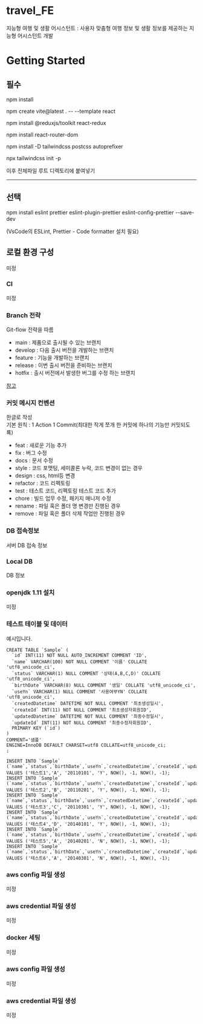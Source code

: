# travel_FE
지능형 여행 및 생활 어시스턴트 : 사용자 맞춤형 여행 정보 및 생활 정보를 제공하는 지능형 어시스턴트 개발

# Getting Started

## 필수

npm install

npm create vite@latest . -- --template react

npm install @reduxjs/toolkit react-redux

npm install react-router-dom

npm install -D tailwindcss postcss autoprefixer

npx tailwindcss init -p

이후 전체파일 루트 디렉토리에 붙여넣기

---

## 선택

npm install eslint prettier eslint-plugin-prettier eslint-config-prettier --save-dev

(VsCode의 ESLint, Prettier - Code formatter 설치 필요)

## 로컬 환경 구성

미정

### CI

미정

### Branch 전략

Git-flow 전략을 따름

- main : 제품으로 출시될 수 있는 브랜치
- develop : 다음 출시 버전을 개발하는 브랜치
- feature : 기능을 개발하는 브랜치
- release : 이번 출시 버전을 준비하는 브랜치
- hotfix : 출시 버전에서 발생한 버그를 수정 하는 브랜치

[참고](https://techblog.woowahan.com/2553/)

### 커밋 메시지 컨벤션

한글로 작성  
기본 원칙 : 1 Action 1 Commit(최대한 작게 쪼개 한 커밋에 하나의 기능만 커밋되도룍)

- feat : 새로운 기능 추가
- fix : 버그 수정
- docs : 문서 수정
- style : 코드 포맷팅, 세미콜론 누락, 코드 변경이 없는 경우
- design : css, html등 변경
- refactor : 코드 리펙토링
- test : 테스트 코드, 리펙토링 테스트 코드 추가
- chore : 빌드 업무 수정, 패키지 매니저 수정
- rename : 파일 혹은 폴더 명 변경만 진행된 경우
- remove : 파일 혹은 폴더 삭제 작업만 진행된 경우

### DB 접속정보

서버 DB 접속 정보

### Local DB

DB 정보

### openjdk 1.11 설치

미정

### 테스트 테이블 및 데이터

예시입니다.

```
CREATE TABLE `Sample` (
  `id` INT(11) NOT NULL AUTO_INCREMENT COMMENT 'ID',
  `name` VARCHAR(100) NOT NULL COMMENT '이름' COLLATE 'utf8_unicode_ci',
  `status` VARCHAR(1) NULL COMMENT '상태(A,B,C,D)' COLLATE 'utf8_unicode_ci',
  `birthDate` VARCHAR(8) NULL COMMENT '생일' COLLATE 'utf8_unicode_ci',
  `useYn` VARCHAR(1) NULL COMMENT '사용여부YN' COLLATE 'utf8_unicode_ci',
  `createdDatetime` DATETIME NOT NULL COMMENT '최초생성일시',
  `createId` INT(11) NOT NULL COMMENT '최초생성자회원ID',
  `updatedDatetime` DATETIME NOT NULL COMMENT '최종수정일시',
  `updateId` INT(11) NOT NULL COMMENT '최종수정자회원ID',
  PRIMARY KEY (`id`)
)
COMMENT='샘플'
ENGINE=InnoDB DEFAULT CHARSET=utf8 COLLATE=utf8_unicode_ci;
;

INSERT INTO `Sample` (`name`,`status`,`birthDate`,`useYn`,`createdDatetime`,`createId`,`updatedDatetime`,`updateId`) VALUES ('테스트1','A', '20110101', 'Y', NOW(), -1, NOW(), -1);
INSERT INTO `Sample` (`name`,`status`,`birthDate`,`useYn`,`createdDatetime`,`createId`,`updatedDatetime`,`updateId`) VALUES ('테스트2','B', '20110201', 'Y', NOW(), -1, NOW(), -1);
INSERT INTO `Sample` (`name`,`status`,`birthDate`,`useYn`,`createdDatetime`,`createId`,`updatedDatetime`,`updateId`) VALUES ('테스트3','C', '20110301', 'Y', NOW(), -1, NOW(), -1);
INSERT INTO `Sample` (`name`,`status`,`birthDate`,`useYn`,`createdDatetime`,`createId`,`updatedDatetime`,`updateId`) VALUES ('테스트4','D', '20140101', 'Y', NOW(), -1, NOW(), -1);
INSERT INTO `Sample` (`name`,`status`,`birthDate`,`useYn`,`createdDatetime`,`createId`,`updatedDatetime`,`updateId`) VALUES ('테스트5','A', '20140201', 'N', NOW(), -1, NOW(), -1);
INSERT INTO `Sample` (`name`,`status`,`birthDate`,`useYn`,`createdDatetime`,`createId`,`updatedDatetime`,`updateId`) VALUES ('테스트6','A', '20140301', 'N', NOW(), -1, NOW(), -1);
```

### aws config 파일 생성

미정

### aws credential 파일 생성

미정

### docker 세팅

미정

### aws config 파일 생성

미정

### aws credential 파일 생성

미정
